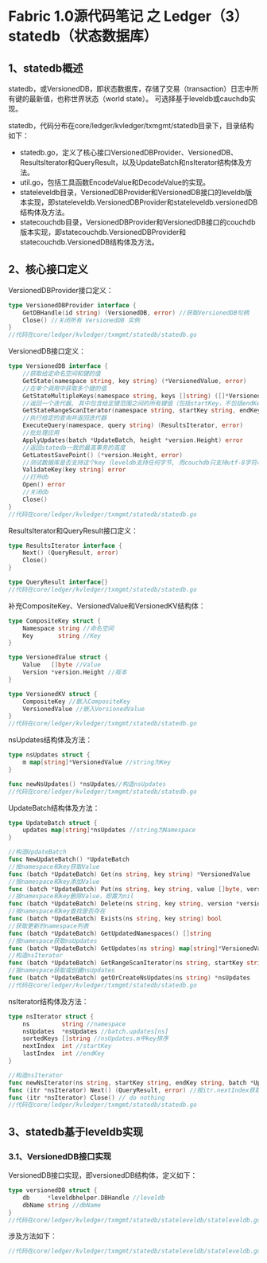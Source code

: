 # Fabric 1.0源代码笔记 之 Ledger（3）statedb（状态数据库）

## 1、statedb概述

statedb，或VersionedDB，即状态数据库，存储了交易（transaction）日志中所有键的最新值，也称世界状态（world state）。
可选择基于leveldb或cauchdb实现。

statedb，代码分布在core/ledger/kvledger/txmgmt/statedb目录下，目录结构如下：
* statedb.go，定义了核心接口VersionedDBProvider、VersionedDB、ResultsIterator和QueryResult，以及UpdateBatch和nsIterator结构体及方法。
* util.go，包括工具函数EncodeValue和DecodeValue的实现。
* stateleveldb目录，VersionedDBProvider和VersionedDB接口的leveldb版本实现，即stateleveldb.VersionedDBProvider和stateleveldb.versionedDB结构体及方法。
* statecouchdb目录，VersionedDBProvider和VersionedDB接口的couchdb版本实现，即statecouchdb.VersionedDBProvider和statecouchdb.VersionedDB结构体及方法。

## 2、核心接口定义

VersionedDBProvider接口定义：

```go
type VersionedDBProvider interface {
	GetDBHandle(id string) (VersionedDB, error) //获取VersionedDB句柄
	Close() //关闭所有 VersionedDB 实例
}
//代码在core/ledger/kvledger/txmgmt/statedb/statedb.go
```

VersionedDB接口定义：

```go
type VersionedDB interface {
	//获取给定命名空间和键的值
	GetState(namespace string, key string) (*VersionedValue, error)
	//在单个调用中获取多个键的值
	GetStateMultipleKeys(namespace string, keys []string) ([]*VersionedValue, error)
	//返回一个迭代器, 其中包含给定键范围之间的所有键值（包括startKey，不包括endKey）
	GetStateRangeScanIterator(namespace string, startKey string, endKey string) (ResultsIterator, error)
	//执行给定的查询并返回迭代器
	ExecuteQuery(namespace, query string) (ResultsIterator, error)
	//批处理应用
	ApplyUpdates(batch *UpdateBatch, height *version.Height) error
	//返回statedb一致的最高事务的高度
	GetLatestSavePoint() (*version.Height, error)
	//测试数据库是否支持这个key（leveldb支持任何字节, 而couchdb只支持utf-8字符串）
	ValidateKey(key string) error
	//打开db
	Open() error
	//关闭db
	Close()
}
//代码在core/ledger/kvledger/txmgmt/statedb/statedb.go
```

ResultsIterator和QueryResult接口定义：

```go
type ResultsIterator interface {
	Next() (QueryResult, error)
	Close()
}

type QueryResult interface{}
//代码在core/ledger/kvledger/txmgmt/statedb/statedb.go
```

补充CompositeKey、VersionedValue和VersionedKV结构体：

```go
type CompositeKey struct {
	Namespace string //命名空间
	Key       string //Key
}

type VersionedValue struct {
	Value   []byte //Value
	Version *version.Height //版本
}

type VersionedKV struct {
	CompositeKey //嵌入CompositeKey
	VersionedValue //嵌入VersionedValue
}
//代码在core/ledger/kvledger/txmgmt/statedb/statedb.go
```

nsUpdates结构体及方法：

```go
type nsUpdates struct {
	m map[string]*VersionedValue //string为Key
}

func newNsUpdates() *nsUpdates//构造nsUpdates
//代码在core/ledger/kvledger/txmgmt/statedb/statedb.go
```

UpdateBatch结构体及方法：

```go
type UpdateBatch struct {
	updates map[string]*nsUpdates //string为Namespace
}

//构造UpdateBatch
func NewUpdateBatch() *UpdateBatch
//按namespace和key获取Value
func (batch *UpdateBatch) Get(ns string, key string) *VersionedValue
//按namespace和key添加Value
func (batch *UpdateBatch) Put(ns string, key string, value []byte, version *version.Height)
//按namespace和key删除Value，即置为nil
func (batch *UpdateBatch) Delete(ns string, key string, version *version.Height)
//按namespace和key查找是否存在
func (batch *UpdateBatch) Exists(ns string, key string) bool
//获取更新的namespace列表
func (batch *UpdateBatch) GetUpdatedNamespaces() []string
//按namespace获取nsUpdates
func (batch *UpdateBatch) GetUpdates(ns string) map[string]*VersionedValue
//构造nsIterator
func (batch *UpdateBatch) GetRangeScanIterator(ns string, startKey string, endKey string) ResultsIterator
//按namespace获取或创建nsUpdates
func (batch *UpdateBatch) getOrCreateNsUpdates(ns string) *nsUpdates
//代码在core/ledger/kvledger/txmgmt/statedb/statedb.go
```

nsIterator结构体及方法：

```go
type nsIterator struct {
	ns         string //namespace
	nsUpdates  *nsUpdates //batch.updates[ns]
	sortedKeys []string //nsUpdates.m中key排序
	nextIndex  int //startKey
	lastIndex  int //endKey
}

//构造nsIterator
func newNsIterator(ns string, startKey string, endKey string, batch *UpdateBatch) *nsIterator
func (itr *nsIterator) Next() (QueryResult, error) //按itr.nextIndex获取VersionedKV
func (itr *nsIterator) Close() // do nothing
//代码在core/ledger/kvledger/txmgmt/statedb/statedb.go
```

## 3、statedb基于leveldb实现

### 3.1、VersionedDB接口实现

VersionedDB接口实现，即versionedDB结构体，定义如下：

```go
type versionedDB struct {
	db     *leveldbhelper.DBHandle //leveldb
	dbName string //dbName
}
//代码在core/ledger/kvledger/txmgmt/statedb/stateleveldb/stateleveldb.go
```

涉及方法如下：

```go
//代码在core/ledger/kvledger/txmgmt/statedb/stateleveldb/stateleveldb.go
```